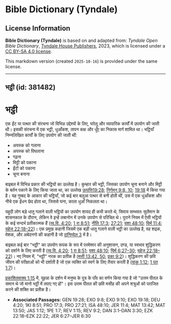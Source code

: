# Bible Dictionary (Tyndale)

## License Information

**Bible Dictionary (Tyndale)** is based on and adapted from: _Tyndale Open Bible Dictionary_, [Tyndale House Publishers](https://tyndaleopenresources.com/), 2023, which is licensed under a [CC BY-SA 4.0 license](https://creativecommons.org/licenses/by-sa/4.0/legalcode.en).

This markdown version (created `2025-10-16`) is provided under the same license.



--------------------------------

## भट्ठी (id: 381482)

भट्ठी
=====

एक ईंट या पत्थर की संरचना जो विभिन्न उद्देश्यों के लिए, घरेलू और व्यापारिक कार्यों में उपयोग की जाती थी। इसकी संरचना में एक भट्ठी, धुआँकश, तापन कक्ष और धुँए का निकास मार्ग शामिल था। भट्ठियाँ निम्नलिखित कार्यों के लिए उपयोग की जाती थीं:

* अयस्क को गलाना
* अयस्क को पिघलाना
* गढ़ना
* मिट्टी को पकाना
* ईंटों को पकाना
* चूना बनाना

बाइबल में विभिन्न प्रकार की भट्ठियों का उल्लेख है। कुम्हार की भट्ठी, जिसका उपयोग चूना बनाने और मिट्टी के बर्तन पकाने के लिए किया जाता था, का उल्लेख [उत्पत्ति19:28](https://ref.ly/Gen19:28); [निर्गमन 9:8, 10](https://ref.ly/Exod9:8); [19:18](https://ref.ly/Exod19:18) में किया गया है। यह गुम्बद के आकार की भट्ठियाँ, जो कई बार बलुआ पत्थर से बनी होती थीं, उस में एक धुआँकश और नीचे एक ईंधन छेद होता था, जिससे घना, काला धुआँ निकलता था।

यहूदी लोग बड़े धातु गलाने वाली भट्ठियों का उपयोग शायद ही कभी करते थे, सिवाय सम्भवतः सुलैमान के शासनकाल के दौरान, लेकिन वे इन्हें लबानोन में उनके उपयोग से परिचित थे। पुराने नियम में ऐसी भट्ठियों के कई सन्दर्भ प्रतीकात्मक हैं ([व्य.वि. 4:20](https://ref.ly/Deut4:20); [1 रा 8:51](https://ref.ly/1Kgs8:51); [नीति 17:3](https://ref.ly/Prov17:3); [27:21](https://ref.ly/Prov27:21); [यशा 48:10](https://ref.ly/Isa48:10); [यिर्म 11:4](https://ref.ly/Jer11:4); [यहेज 22:18–22](https://ref.ly/Ezek22:18-Ezek22:22))। एक प्रमुख कहानी जिसमें एक बड़ी धातु गलाने वाली भट्ठी का उल्लेख है, वह शद्रक, मेशक, और अबेदनगो की कहानी है जो [दानिय्येल 3](https://ref.ly/Dan3:1-Dan3:30) में है।

बाइबल कई बार "भट्ठी" का उपयोग रूपक के रूप में परमेश्वर की अनुशासन, दण्ड, या स्वभाव शुद्धिकरण को दर्शाने के लिए करती है ([व्य.वि. 4:20](https://ref.ly/Deut4:20); [1 रा 8:51](https://ref.ly/1Kgs8:51); [यशा 48:10](https://ref.ly/Isa48:10); [यिर्म 6:27–30](https://ref.ly/Jer6:27-Jer6:30); [यहेज 22:18–22](https://ref.ly/Ezek22:18-Ezek22:22))। नए नियम में, "भट्ठी" नरक का प्रतीक है ([मत्ती 13:42, 50](https://ref.ly/Matt13:42); [प्रका 9:2](https://ref.ly/Rev9:2))। शुद्धिकरण की छवि जीवन की परीक्षाओं को भी दर्शाती है जो एक व्यक्ति को स्वर्ग के लिए तैयार करती है ([याकू 1:12](https://ref.ly/Jas1:12); [1 पत 1:7](https://ref.ly/1Pet1:7))।

[प्रकाशितवाक्य 1:15](https://ref.ly/Rev1:15) में, यूहन्ना के दर्शन में मनुष्य के पुत्र के पाँव का वर्णन किया गया है जो "उत्तम पीतल के समान थे जो मानो भट्ठी में तपाए गए हों"। इस उत्तम पीतल की छवि मसीह की अपने शत्रुओं को पराजित करने की शक्ति का प्रतीक है।

* **Associated Passages:** GEN 19:28; EXO 9:8; EXO 9:10; EXO 19:18; DEU 4:20; 1KI 8:51; PRO 17:3; PRO 27:21; ISA 48:10; JER 11:4; MAT 13:42; MAT 13:50; JAS 1:12; 1PE 1:7; REV 1:15; REV 9:2; DAN 3:1–DAN 3:30; EZK 22:18–EZK 22:22; JER 6:27–JER 6:30

